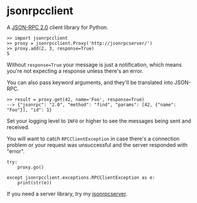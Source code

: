 jsonrpcclient
=============

A [JSON-RPC 2.0](http://www.jsonrpc.org/) client library for Python.

    >> import jsonrpcclient
    >> proxy = jsonrpcclient.Proxy('http://jsonrpcserver/')
    >> proxy.add(2, 3, response=True)
    5

Without ``response=True`` your message is just a notification, which means
you're not expecting a response unless there's an error.

You can also pass keyword arguments, and they'll be translated into JSON-RPC.

    >> result = proxy.get(42, name='Foo', response=True)
    --> {"jsonrpc": "2.0", "method": "find", "params": [42, {"name": "Foo"}], "id": 1}

Set your logging level to ``INFO`` or higher to see the messages being sent and
received.

You will want to catch ``RPCClientException`` in case there's a connection
problem or your request was unsuccessful and the server responded with "error".

    try:
        proxy.go()

    except jsonrpcclient.exceptions.RPCClientException as e:
        print(str(e))

If you need a server library, try my
[jsonrpcserver](https://bitbucket.org/beau-barker/jsonrpcserver).
